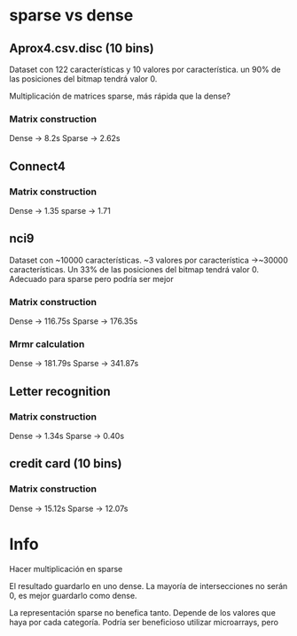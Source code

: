 # sparse vs dense

## Aprox4.csv.disc (10 bins)

Dataset con 122 características y 10 valores por característica. un 90% de las posiciones
del bitmap tendrá valor 0.

Multiplicación de matrices sparse, más rápida que la dense?

### Matrix construction
Dense -> 8.2s 
Sparse -> 2.62s

## Connect4
### Matrix construction
Dense -> 1.35
sparse -> 1.71

## nci9
Dataset con ~10000 características. ~3 valores por característica ->~30000 características.
Un 33% de las posiciones del bitmap tendrá valor 0. Adecuado para sparse pero podría ser mejor

### Matrix construction
Dense -> 116.75s
Sparse -> 176.35s
### Mrmr calculation
Dense -> 181.79s
Sparse -> 341.87s

## Letter recognition

### Matrix construction
Dense -> 1.34s
Sparse -> 0.40s

## credit card (10 bins)

### Matrix construction
Dense -> 15.12s
Sparse -> 12.07s

# Info

Hacer multiplicación en sparse

El resultado guardarlo en uno dense. La mayoría de intersecciones no serán 0, es mejor
guardarlo como dense. 

La representación sparse no benefica tanto. Depende de los valores que haya por cada categoría.
Podría ser beneficioso utilizar microarrays, pero 
